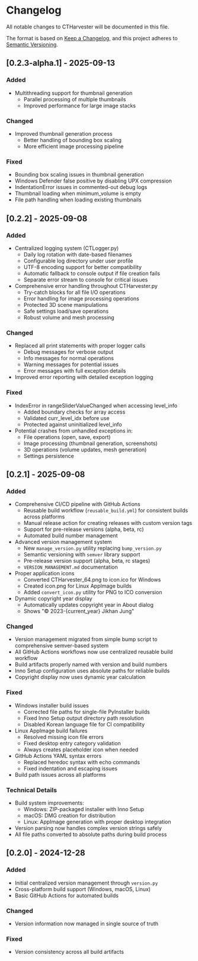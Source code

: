 # Changelog

All notable changes to CTHarvester will be documented in this file.

The format is based on [Keep a Changelog](https://keepachangelog.com/en/1.0.0/),
and this project adheres to [Semantic Versioning](https://semver.org/spec/v2.0.0.html).



## [0.2.3-alpha.1] - 2025-09-13

### Added
- Multithreading support for thumbnail generation
  - Parallel processing of multiple thumbnails
  - Improved performance for large image stacks

### Changed
- Improved thumbnail generation process
  - Better handling of bounding box scaling
  - More efficient image processing pipeline

### Fixed
- Bounding box scaling issues in thumbnail generation
- Windows Defender false positive by disabling UPX compression
- IndentationError issues in commented-out debug logs
- Thumbnail loading when minimum_volume is empty
- File path handling when loading existing thumbnails


## [0.2.2] - 2025-09-08

### Added
- Centralized logging system (CTLogger.py)
  - Daily log rotation with date-based filenames
  - Configurable log directory under user profile
  - UTF-8 encoding support for better compatibility
  - Automatic fallback to console output if file creation fails
  - Separate error stream to console for critical issues
- Comprehensive error handling throughout CTHarvester.py
  - Try-catch blocks for all file I/O operations
  - Error handling for image processing operations
  - Protected 3D scene manipulations
  - Safe settings load/save operations
  - Robust volume and mesh processing

### Changed
- Replaced all print statements with proper logger calls
  - Debug messages for verbose output
  - Info messages for normal operations
  - Warning messages for potential issues
  - Error messages with full exception details
- Improved error reporting with detailed exception logging

### Fixed
- IndexError in rangeSliderValueChanged when accessing level_info
  - Added boundary checks for array access
  - Validated curr_level_idx before use
  - Protected against uninitialized level_info
- Potential crashes from unhandled exceptions in:
  - File operations (open, save, export)
  - Image processing (thumbnail generation, screenshots)
  - 3D operations (volume updates, mesh generation)
  - Settings persistence


## [0.2.1] - 2025-09-08

### Added
- Comprehensive CI/CD pipeline with GitHub Actions
  - Reusable build workflow (`reusable_build.yml`) for consistent builds across platforms
  - Manual release action for creating releases with custom version tags
  - Support for pre-release versions (alpha, beta, rc)
  - Automated build number management
- Advanced version management system
  - New `manage_version.py` utility replacing `bump_version.py`
  - Semantic versioning with `semver` library support
  - Pre-release version support (alpha, beta, rc stages)
  - `VERSION_MANAGEMENT.md` documentation
- Proper application icons
  - Converted CTHarvester_64.png to icon.ico for Windows
  - Created icon.png for Linux AppImage builds
  - Added `convert_icon.py` utility for PNG to ICO conversion
- Dynamic copyright year display
  - Automatically updates copyright year in About dialog
  - Shows "© 2023-{current_year} Jikhan Jung"

### Changed
- Version management migrated from simple bump script to comprehensive semver-based system
- All GitHub Actions workflows now use centralized reusable build workflow
- Build artifacts properly named with version and build numbers
- Inno Setup configuration uses absolute paths for reliable builds
- Copyright display now uses dynamic year calculation

### Fixed
- Windows installer build issues
  - Corrected file paths for single-file PyInstaller builds
  - Fixed Inno Setup output directory path resolution
  - Disabled Korean language file for CI compatibility
- Linux AppImage build failures
  - Resolved missing icon file errors
  - Fixed desktop entry category validation
  - Always creates placeholder icon when needed
- GitHub Actions YAML syntax errors
  - Replaced heredoc syntax with echo commands
  - Fixed indentation and escaping issues
- Build path issues across all platforms

### Technical Details
- Build system improvements:
  - Windows: ZIP-packaged installer with Inno Setup
  - macOS: DMG creation for distribution
  - Linux: AppImage generation with proper desktop integration
- Version parsing now handles complex version strings safely
- All file paths converted to absolute paths during build process

## [0.2.0] - 2024-12-28

### Added
- Initial centralized version management through `version.py`
- Cross-platform build support (Windows, macOS, Linux)
- Basic GitHub Actions for automated builds

### Changed
- Version information now managed in single source of truth

### Fixed
- Version consistency across all build artifacts